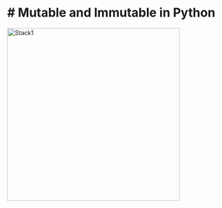 # # Mutable and Immutable in Python


<img src="https://github.com/user-attachments/assets/8c7122e2-2a17-4728-a05c-14706af69b84" alt="Stack1" width="400" height="400">


